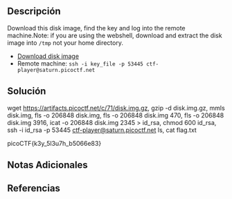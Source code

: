 ## Descripción 
Download this disk image, find the key and log into the remote machine.Note: if you are using the webshell, download and extract the disk image into `/tmp` not your home directory.

- [Download disk image](https://artifacts.picoctf.net/c/70/disk.img.gz)
- Remote machine: `ssh -i key_file -p 53445 ctf-player@saturn.picoctf.net`
## Solución
wget https://artifacts.picoctf.net/c/71/disk.img.gz,
gzip -d disk.img.gz,
mmls disk.img,
fls -o 206848 disk.img,
fls -o 206848 disk.img 470,
fls -o 206848 disk.img 3916,
icat -o 206848 disk.img 2345 > id_rsa,
chmod 600 id_rsa,
ssh -i id_rsa -p 53445 ctf-player@saturn.picoctf.net
ls,
cat flag.txt

picoCTF{k3y_5l3u7h_b5066e83}
## Notas Adicionales 
## Referencias